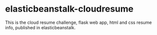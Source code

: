 # elasticbeanstalk-cloudresume

This is the cloud resume challenge, flask web app, html and css resume info, published in elasticbeanstalk. 
